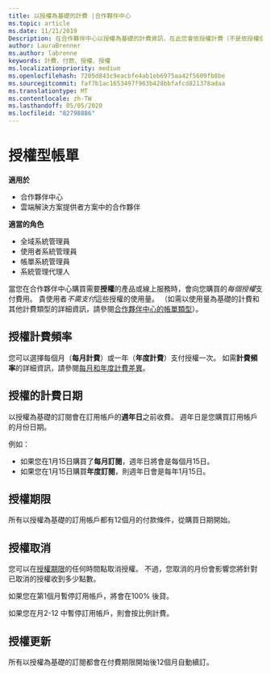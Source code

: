 ```yaml
---
title: 以授權為基礎的計費 |合作夥伴中心
ms.topic: article
ms.date: 11/21/2019
Description: 在合作夥伴中心以授權為基礎的計費資訊，在此您會依授權計費（不是依授權使用量而定）。
author: LauraBrenner
ms.author: labrenne
keywords: 計費、付款、授權、授權
ms.localizationpriority: medium
ms.openlocfilehash: 7205d843c9eacbfe4ab1eb6975aa42f5609fb8be
ms.sourcegitcommit: faf7b1ac1653497f963b428bbfafcd821378adaa
ms.translationtype: MT
ms.contentlocale: zh-TW
ms.lasthandoff: 05/05/2020
ms.locfileid: "82798886"
---
```

# <a name="license-based-billing"></a>授權型帳單

**適用於**

- 合作夥伴中心
- 雲端解決方案提供者方案中的合作夥伴

**適當的角色**
-   全域系統管理員
-   使用者系統管理員
-   帳單系統管理員
-   系統管理代理人

當您在合作夥伴中心購買需要**授權**的產品或線上服務時，會向您購買的*每個授權*支付費用。 貴使用者*不需支付*這些授權的使用量。 （如需以使用量為基礎的計費和其他計費類型的詳細資訊，請參閱[合作夥伴中心的帳單類型](billing-different-types.md)）。

## <a name="license-billing-frequency"></a>授權計費頻率

您可以選擇每個月（**每月計費**）或一年（**年度計費**）支付授權一次。 如需**計費頻率**的詳細資訊，請參閱[每月和年度計費差異](billing-annual-monthly.md)。

## <a name="billing-date-for-licenses"></a>授權的計費日期

以授權為基礎的訂閱會在訂用帳戶的**週年日**之前收費。 週年日是您購買訂用帳戶的月份日期。

例如：

- 如果您在1月15日購買了**每月訂閱**，週年日將會是每個月15日。
- 如果您在1月15日購買**年度訂閱**，則週年日會是每年1月15日。

## <a name="license-term"></a>授權期限

所有以授權為基礎的訂用帳戶都有12個月的付款條件，從購買日期開始。

## <a name="license-cancellation"></a>授權取消

您可以在[授權期限](#license-term)的任何時間點取消授權。 不過，您取消的月份會影響您將針對已取消的授權收到多少點數。

如果您在第1個月暫停訂用帳戶，將會在100% 後貸。

如果您在月2-12 中暫停訂用帳戶，則會按比例計費。

## <a name="license-renewal"></a>授權更新

所有以授權為基礎的訂閱都會在付費期限開始後12個月自動續訂。
